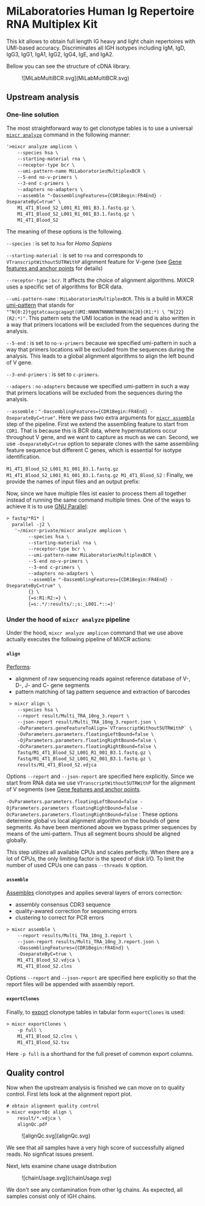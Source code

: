 # MiLaboratories Human Ig Repertoire RNA Multiplex Kit

This kit allows to obtain full length IG heavy and light chain repertoires with UMI-based accuracy. Discriminates all IGH isotypes including IgM, IgD, IgG3, IgG1, IgA1, IgG2, IgG4, IgE, and IgA2.

Bellow you can see the structure of cDNA library.

<figure markdown>
![MiLabMultiBCR.svg](MiLabMultiBCR.svg)
</figure>

## Upstream analysis

### One-line solution

The most straightforward way to get clonotype tables is to use a universal [`mixcr analyze`](../../reference/mixcr-analyze.md) command in the following manner:

```shell
'>mixcr analyze amplicon \
    --species hsa \
    --starting-material rna \
    --receptor-type bcr \
    --umi-pattern-name MiLaboratoriesMultiplexBCR \
    --5-end no-v-primers \
    --3-end c-primers \
    --adapters no-adapters \
    --assemble "-OassemblingFeatures={CDR1Begin:FR4End} -OseparateByC=true" \
    M1_4T1_Blood_S2_L001_R1_001_B3.1.fastq.gz \
    M1_4T1_Blood_S2_L001_R1_001_B3.1.fastq.gz \
    M1_4T1_Blood_S2
```

The meaning of these options is the following.

`--species`
:   is set to `hsa` for _Homo Sapiens_

`--starting-material`
:   is set to `rna` and corresponds to `VTranscriptWithout5UTRWithP` alignment feature for V-gene (see [Gene features and anchor points](../../reference/geneFeatures.md) for details)

`--receptor-type`
:  `bcr`. It affects the choice of alignment algorithms. MiXCR uses a specific set of algorithms for BCR data.

`--umi-pattern-name`
: `MiLaboratoriesMultiplexBCR`. This is a build in MiXCR [umi-pattern](../../reference/tag-pattern.md) that stands for `"^N{0:2}tggtatcaacgcagagt(UMI:NNNNTNNNNTNNNN)N{20}(R1:*) \ ^N{22}(R2:*)"`. This pattern sets the UMI location in the read and is also written in a way that primers locations will be excluded from the sequences during the analysis.

`--5-end`
:   is set to `no-v-primers` because we specified umi-pattern in such a way that primers locations will be excluded from the sequences during the analysis. This leads to a global alignment algorithms to align the left bound of V gene.

`--3-end-primers`
:  is set to `c-primers`. 

`--adapers`
:   `no-adapters` because we specified umi-pattern in such a way that primers locations will be excluded from the sequences during the analysis.

`--assemble`
:  `"-OassemblingFeatures={CDR1Begin:FR4End} -OseparateByC=true"`. Here we pass two extra arguments for [`mixcr assemble`](../../reference/mixcr-assemble.md) step of the pipeline. First we extend the assembling feature to start from `CDR1`. That is because this is BCR data, where hypermutations occur throughout V gene, and we want to capture as much as we can. Second, we use `-OseparateByC=true` option to separate clones with the same assembling feature sequence but different C genes, which is essential for isotype identification.

`M1_4T1_Blood_S2_L001_R1_001_B3.1.fastq.gz M1_4T1_Blood_S2_L001_R1_001_B3.1.fastq.gz M1_4T1_Blood_S2`
: Finally, we provide the names of input files and an output prefix:


Now, since we have multiple files ist easier to process them all together instead of running the same command multiple times. One of the ways to achieve it is to use [GNU Parallel](https://www.gnu.org/software/parallel/):

```shell
> fastq/*R1* | 
  parallel -j2 \
   '~/mixcr-private/mixcr analyze amplicon \
        --species hsa \
        --starting-material rna \
        --receptor-type bcr \
        --umi-pattern-name MiLaboratoriesMultiplexBCR \
        --5-end no-v-primers \
        --3-end c-primers \
        --adapters no-adapters \
        --assemble "-OassemblingFeatures={CDR1Begin:FR4End} -OseparateByC=true" \
        {} \
        {=s:R1:R2:=} \
        {=s:.*/:results/:;s:_L001.*::=}'
```

### Under the hood of `mixcr analyze` pipeline

Under the hood, `mixcr analyze amplicon` command that we use above actually executes the following pipeline of MiXCR actions:

#### `align`

[Performs](../../reference/mixcr-align.md):

- alignment of raw sequencing reads against reference database of V-, D-, J- and C- gene segments
- pattern matching of tag pattern sequence and extraction of barcodes

```shell
 > mixcr align \
    --species hsa \
    --report result/Multi_TRA_10ng_3.report \
    --json-report result/Multi_TRA_10ng_3.report.json \
    -OvParameters.geneFeatureToAlign=`VTranscriptWithout5UTRWithP` \
    -OvParameters.parameters.floatingLeftBound=false \
    -OjParameters.parameters.floatingRightBound=false \
    -OcParameters.parameters.floatingRightBound=false \
    fastq/M1_4T1_Blood_S2_L001_R1_001_B3.1.fastq.gz \
    fastq/M1_4T1_Blood_S2_L001_R2_001_B3.1.fastq.gz \
    results/M1_4T1_Blood_S2.vdjca
```

Options `--report` and `--json-report` are specified here explicitly. Since we start from RNA data we use `VTranscriptWithout5UTRWithP` for the alignment of V segments (see [Gene features and anchor points](../../reference/geneFeatures.md).

`-OvParameters.parameters.floatingLeftBound=false -OjParameters.parameters floatingRightBound=false -OcParameters.parameters.floatingRightBound=false`
: These options determine global vs local alignment algorithm on the bounds of gene segments. As have been mentioned above we bypass primer sequences by means of the umi-pattern. Thus all segment bouns should be aligned globally.

This step utilizes all available CPUs and scales perfectly. When there are a lot of CPUs, the only limiting factor is the speed of disk I/O. To limit the number of used CPUs one can pass `--threads N` option.

#### `assemble`

[Assembles](../../reference/mixcr-assemble.md) clonotypes and applies several layers of errors correction:

- assembly consensus CDR3 sequence
- quality-awared correction for sequencing errors
- clustering to correct for PCR errors

```shell
> mixcr assemble \
    --report results/Multi_TRA_10ng_3.report \
    --json-report results/Multi_TRA_10ng_3.report.json \
    -OassemblingFeatures={CDR1Begin:FR4End} \
    -OseparateByC=true \
    M1_4T1_Blood_S2.vdjca \
    M1_4T1_Blood_S2.clns
```

Options `--report` and `--json-report` are specified here explicitly so that the report files will be appended with assembly report.

#### `exportClones`

Finally, to [export](../../reference/mixcr-export.md#clonotype-tables) clonotype tables in tabular form `exportClones` is used:

```shell
> mixcr exportClones \
    -p full \
    M1_4T1_Blood_S2.clns \
    M1_4T1_Blood_S2.tsv
```

Here `-p full` is a shorthand for the full preset of common export columns.

## Quality control

Now when the upstream analysis is finished we can move on to quality control. First lets look at the alignment report plot.

```shell
# obtain alignment quality control
> mixcr exportQc align \
    result/*.vdjca \
    alignQc.pdf
```
<figure markdown>
![alignQc.svg](alignQc.svg)
</figure>

We see that all samples have a very high score of successfully aligned reads. No signficat issues present.

Next, lets examine chane usage distribution

<figure markdown>
![chainUsage.svg](chainUsage.svg)
</figure>

We don't see any contamination from other Ig chains. As expected, all samples consist only of IGH chains.

